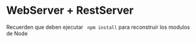 # WebServer + RestServer 

Recuerden que deben ejecutar ``` npm install``` para reconstruir los modulos de Node

